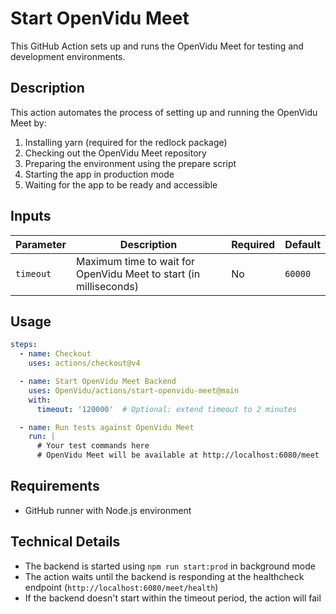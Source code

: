 # Start OpenVidu Meet

This GitHub Action sets up and runs the OpenVidu Meet for testing and development environments.

## Description

This action automates the process of setting up and running the OpenVidu Meet by:

1. Installing yarn (required for the redlock package)
2. Checking out the OpenVidu Meet repository
3. Preparing the environment using the prepare script
4. Starting the app in production mode
5. Waiting for the app to be ready and accessible

## Inputs

| Parameter | Description | Required | Default |
|-----------|-------------|----------|---------|
| `timeout` | Maximum time to wait for OpenVidu Meet to start (in milliseconds) | No | `60000` |

## Usage

```yaml
steps:
  - name: Checkout
    uses: actions/checkout@v4

  - name: Start OpenVidu Meet Backend
    uses: OpenVidu/actions/start-openvidu-meet@main
    with:
      timeout: '120000'  # Optional: extend timeout to 2 minutes

  - name: Run tests against OpenVidu Meet
    run: |
      # Your test commands here
      # OpenVidu Meet will be available at http://localhost:6080/meet
```

## Requirements

- GitHub runner with Node.js environment

## Technical Details

- The backend is started using `npm run start:prod` in background mode
- The action waits until the backend is responding at the healthcheck endpoint (`http://localhost:6080/meet/health`)
- If the backend doesn't start within the timeout period, the action will fail
